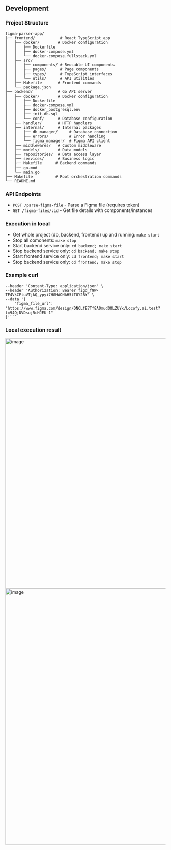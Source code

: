 ## Development

### Project Structure

```
figma-parser-app/
├── frontend/           # React TypeScript app
│   ├── docker/        # Docker configuration
│   │   ├── Dockerfile
│   │   ├── docker-compose.yml
│   │   └── docker-compose.fullstack.yml
│   ├── src/
│   │   ├── components/ # Reusable UI components
│   │   ├── pages/      # Page components
│   │   ├── types/      # TypeScript interfaces
│   │   └── utils/      # API utilities
│   ├── Makefile       # Frontend commands
│   └── package.json
├── backend/           # Go API server
│   ├── docker/        # Docker configuration
│   │   ├── Dockerfile
│   │   ├── docker-compose.yml
│   │   ├── docker_postgresql.env
│   │   ├── init-db.sql
│   │   └── conf/      # Database configuration
│   ├── handler/       # HTTP handlers
│   ├── internal/      # Internal packages
│   │   ├── db_manager/     # Database connection
│   │   ├── errors/         # Error handling
│   │   └── figma_manager/  # Figma API client
│   ├── middlewares/   # Custom middleware
│   ├── models/        # Data models
│   ├── repositories/  # Data access layer
│   ├── services/      # Business logic
│   ├── Makefile      # Backend commands
│   ├── go.mod
│   └── main.go
├── Makefile          # Root orchestration commands
└── README.md
```

### API Endpoints

- `POST /parse-figma-file` - Parse a Figma file (requires token)
- `GET /figma-files/:id` - Get file details with components/instances

### Execution in local

- Get whole project (db, backend, frontend) up and running: `make start`
- Stop all comonents: `make stop`
- Start backend service only: `cd backend; make start`
- Stop backend service only: `cd backend; make stop`
- Start frontend service only: `cd frontend; make start`
- Stop backend service only: `cd frontend; make stop`

### Example curl

````curl --location 'localhost:3000/parse-figma-file' \
--header 'Content-Type: application/json' \
--header 'Authorization: Bearer figd_f9W-TF4VkCFtuVTjkQ_ypyi7HGHAONAH5tTUY2BY' \
--data '{
    "figma_file_url": "https://www.figma.com/design/DNCLfE7Tf8A0mudOOLZUYx/Locofy.ai.test?t=94QjDVDsuj5cHJEU-1"
}'```
````

### Local execution result
<img width="1272" height="784" alt="image" src="https://github.com/user-attachments/assets/907d2fdb-c79c-4ff1-808c-cab8b1341773" />

<img width="1146" height="803" alt="image" src="https://github.com/user-attachments/assets/b90d239b-353c-415c-af7d-835d65d516bf" />
